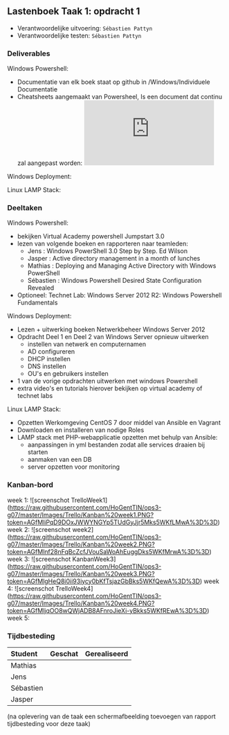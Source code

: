 ## Lastenboek Taak 1: opdracht 1

* Verantwoordelijke uitvoering: `Sébastien Pattyn`
* Verantwoordelijke testen: `Sébastien Pattyn`

### Deliverables

Windows Powershell:

* Documentatie van elk boek staat op github in /Windows/Individuele Documentatie
* Cheatsheets aangemaakt van Powersheel, Is een document dat continu zal aangepast worden:
![cheatsheets](https://raw.githubusercontent.com/HoGentTIN/ops3-g07/master/Windows/Cheatsheets/cheatsheet%20powershell.txt?token=AGfNEmhYH689QHaydw38AeCjmyUd6XKOks5WLiKYwA%3D%3D)

Windows Deployment:

Linux LAMP Stack:


### Deeltaken

Windows Powershell:

* bekijken Virtual Academy powershell Jumpstart 3.0
* lezen van volgende boeken en rapporteren naar teamleden:
    - Jens : Windows PowerShell 3.0 Step by Step. Ed Wilson
    - Jasper : Active directory management in a month of lunches
    - Mathias : Deploying and Managing Active Directory with Windows PowerShell
    - Sébastien : Windows Powershell Desired State Configuration Revealed
* Optioneel: Technet Lab: Windows Server 2012 R2: Windows Powershell Fundamentals

Windows Deployment:

* Lezen + uitwerking boeken Netwerkbeheer Windows Server 2012
* Opdracht Deel 1 en Deel 2 van Windows Server opnieuw uitwerken
    - instellen van netwerk en computernamen
    - AD configureren
    - DHCP instellen
    - DNS instellen
    - OU's en gebruikers instellen
* 1 van de vorige opdrachten uitwerken met windows Powershell
* extra video's en tutorials hierover bekijken op virtual academy of technet labs

Linux LAMP Stack:
* Opzetten Werkomgeving CentOS 7 door middel van Ansible en Vagrant
* Downloaden en installeren van nodige Roles
* LAMP stack met PHP-webapplicatie opzetten met behulp van Ansible:
    - aanpassingen in yml bestanden zodat alle services draaien bij starten
    - aanmaken van een DB
    - server opzetten voor monitoring
   

### Kanban-bord

week 1:
![screenschot TrelloWeek1] (https://raw.githubusercontent.com/HoGentTIN/ops3-g07/master/Images/Trello/Kanban%20week1.PNG?token=AGfMliPqD9DOxJWWYNGYp5TUdGyJjr5Mks5WKfLMwA%3D%3D)
week 2:
![screenschot week2] (https://raw.githubusercontent.com/HoGentTIN/ops3-g07/master/Images/Trello/Kanban%20week2.PNG?token=AGfMlnf28nFqBcZcfJVouSaWoAhEuggDks5WKfMrwA%3D%3D)
week 3:
![screenschot KanbanWeek3] (https://raw.githubusercontent.com/HoGentTIN/ops3-g07/master/Images/Trello/Kanban%20week3.PNG?token=AGfMlgHeQ8i0ii93iycy0bKfTsjazGbBks5WKfQewA%3D%3D)
week 4:
![screenschot TrelloWeek4] (https://raw.githubusercontent.com/HoGentTIN/ops3-g07/master/Images/Trello/Kanban%20week4.PNG?token=AGfMljqOO8wQWjADB8AFnroJieXi-yBkks5WKfREwA%3D%3D)
week 5:


### Tijdbesteding

| Student  | Geschat | Gerealiseerd |
| :---     |    ---: |         ---: |
| Mathias |         |              |
| Jens |         |              |
| Sébastien |         |              |
| Jasper |         |              |

(na oplevering van de taak een schermafbeelding toevoegen van rapport tijdbesteding voor deze taak)
